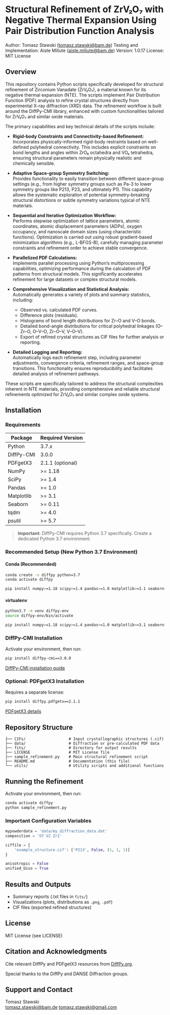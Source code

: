 
# Structural Refinement of ZrV₂O₇ with Negative Thermal Expansion Using Pair Distribution Function Analysis

Author: Tomasz Stawski (tomasz.stawski@bam.de)
Testing and Implementation: Aiste Miliute (aiste.miliute@bam.de)
Version: 1.0.17
License: MIT License

## Overview

This repository contains Python scripts specifically developed for structural refinement of Zirconium Vanadate (ZrV₂O₇), a material known for its negative thermal expansion (NTE). The scripts implement Pair Distribution Function (PDF) analysis to refine crystal structures directly from experimental X-ray diffraction (XRD) data. The refinement workflow is built around the DiffPy-CMI library, enhanced with custom functionalities tailored for ZrV₂O₇ and similar oxide materials.

The primary capabilities and key technical details of the scripts include:

- **Rigid-body Constraints and Connectivity-based Refinement:**  
  Incorporates physically-informed rigid-body restraints based on well-defined polyhedral connectivity. This includes explicit constraints on bond lengths and angles within ZrO₆ octahedra and VO₄ tetrahedra, ensuring structural parameters remain physically realistic and chemically sensible.

- **Adaptive Space-group Symmetry Switching:**  
  Provides functionality to easily transition between different space-group settings (e.g., from higher symmetry groups such as Pa-3 to lower symmetry groups like P213, P23, and ultimately P1). This capability allows the systematic exploration of potential symmetry-breaking structural distortions or subtle symmetry variations typical of NTE materials.

- **Sequential and Iterative Optimization Workflow:**  
  Performs stepwise optimization of lattice parameters, atomic coordinates, atomic displacement parameters (ADPs), oxygen occupancy, and nanoscale domain sizes (using characteristic functions). Optimization is carried out using robust gradient-based minimization algorithms (e.g., L-BFGS-B), carefully managing parameter constraints and refinement order to achieve stable convergence.

- **Parallelized PDF Calculations:**  
  Implements parallel processing using Python’s multiprocessing capabilities, optimizing performance during the calculation of PDF patterns from structural models. This significantly accelerates refinement for large datasets or complex structural models.

- **Comprehensive Visualization and Statistical Analysis:**  
  Automatically generates a variety of plots and summary statistics, including:
  - Observed vs. calculated PDF curves.
  - Difference plots (residuals).
  - Histograms of bond length distributions for Zr–O and V–O bonds.
  - Detailed bond-angle distributions for critical polyhedral linkages (O–Zr–O, O–V–O, Zr–O–V, V–O–V).
  - Export of refined crystal structures as CIF files for further analysis or reporting.

- **Detailed Logging and Reporting:**  
  Automatically logs each refinement step, including parameter adjustments, convergence criteria, refinement ranges, and space-group transitions. This functionality ensures reproducibility and facilitates detailed analysis of refinement pathways.

These scripts are specifically tailored to address the structural complexities inherent in NTE materials, providing comprehensive and reliable structural refinements optimized for ZrV₂O₇ and similar complex oxide systems.


## Installation

### Requirements

Package        | Required Version
-------------- | ----------------
Python         | 3.7.x
DiffPy-CMI     | 3.0.0
PDFgetX3       | 2.1.1 (optional)
NumPy          | >= 1.18
SciPy          | >= 1.4
Pandas         | >= 1.0
Matplotlib     | >= 3.1
Seaborn        | >= 0.11
tqdm           | >= 4.0
psutil         | >= 5.7

> **Important:** DiffPy-CMI requires Python 3.7 specifically. Create a dedicated Python 3.7 environment.

### Recommended Setup (New Python 3.7 Environment)

#### Conda (Recommended)

```bash
conda create -n diffpy python=3.7
conda activate diffpy

pip install numpy>=1.18 scipy>=1.4 pandas>=1.0 matplotlib>=3.1 seaborn>=0.11 tqdm>=4.0 psutil>=5.7
```

#### virtualenv

```bash
python3.7 -m venv diffpy-env
source diffpy-env/bin/activate

pip install numpy>=1.18 scipy>=1.4 pandas>=1.0 matplotlib>=3.1 seaborn>=0.11 tqdm>=4.0 psutil>=5.7
```

### DiffPy-CMI Installation

Activate your environment, then run:

```bash
pip install diffpy-cmi==3.0.0
```

[DiffPy-CMI installation guide](https://www.diffpy.org/products/diffpycmi/)

### Optional: PDFgetX3 Installation

Requires a separate license:

```bash
pip install diffpy.pdfgetx==2.1.1
```

[PDFgetX3 details](https://www.diffpy.org/products/pdfgetx3/)

## Repository Structure

```
├── CIFs/                   # Input crystallographic structures (.cif)
├── data/                   # Diffraction or pre-calculated PDF data
├── fits/                   # Directory for output results
├── LICENSE                 # MIT License file
├── sample_refinement.py    # Main structural refinement script
├── README.md               # Documentation (this file)
└── utils/                  # Utility scripts and additional functions
```

## Running the Refinement

Activate your environment, then run:

```bash
conda activate diffpy
python sample_refinement.py
```

### Important Configuration Variables

```python
mypowderdata = 'data/my_diffraction_data.dat'
composition = 'O7 V2 Zr1'

ciffile = {
    'example_structure.cif': ['P213', False, (1, 1, 1)]
}

anisotropic = False
unified_Uiso = True
```

## Results and Outputs

- Summary reports (.txt files in `fits/`)
- Visualizations (plots, distributions as `.png`, `.pdf`)
- CIF files (exported refined structures)

## License

MIT License (see LICENSE)

## Citation and Acknowledgments

Cite relevant DiffPy and PDFgetX3 resources from [DiffPy.org](https://www.diffpy.org/).

Special thanks to the DiffPy and DANSE Diffraction groups.

## Support and Contact

Tomasz Stawski  
tomasz.stawski@bam.de
tomasz.stawski@gmail.com  

